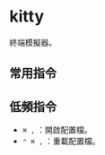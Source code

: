 # kitty

<Cover src="https://raw.githubusercontent.com/kovidgoyal/kitty/master/logo/kitty.svg" />

終端模擬器。

## 常用指令

<!-- @include: ../kitty/sheet.md -->

## 低頻指令

- `⌘ ,` ：開啟配置檔。
- `⌃ ⌘ ,` ：重載配置檔。
